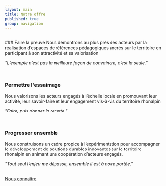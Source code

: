 ```yaml
---
layout: main
title: Notre offre
published: true
group: navigation
---
```

<br>
### Faire la preuve  
Nous démontrons au plus près des acteurs par la réalisation d’espaces de références pédagogiques ancrés sur le territoire en participant à son attractivité et sa valorisation 

*"L’exemple n’est pas la meilleure façon de convaincre, c’est la seule."*

<br>

### Permettre l'essaimage  
Nous valorisons les acteurs engagés à l’échelle locale en promouvant leur activité, leur savoir-faire et leur engagement vis-à-vis du territoire rhonalpin

*"Faire, puis donner la recette."*

<br>

### Progresser ensemble  
Nous construisons un cadre propice à l’expérimentation pour accompagner le développement de solutions durables innovantes sur le territoire rhonalpin en animant une coopération d’acteurs engagés.

*"Tout seul l’enjeu me dépasse, ensemble il est à notre portée."*

<p class="center">
</p>
<br>
  <a href="01-nous-sommes.html" class="button">Nous connaître</a>
